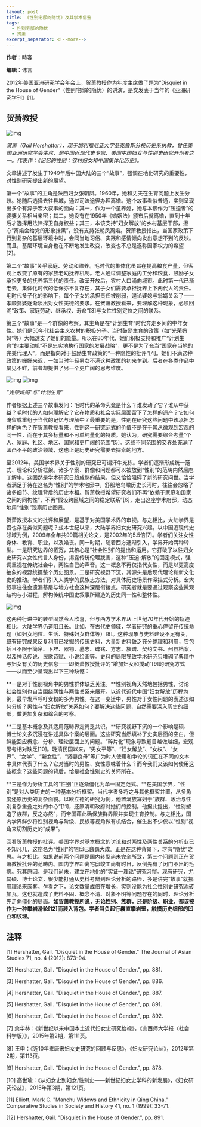 ```yaml
---
layout: post
title: 《性别宅邸的隐忧》及其学术借鉴
tags:
  - 性别宅邸的隐忧
  - 贺萧
excerpt_separator: <!--more-->
---
```


**作者**：時客

**编辑**：讳言

2012年美国亚洲研究学会年会上，贺萧教授作为年度主席做了题为“Disquiet in
the House of Gender”（性别宅邸的隐忧）的讲演，是文发表于当年的《亚洲研究学刊》\[1\]。

<!--more-->

## 贺萧教授

<img class="img-fluid" src="../images/贺萧/v2-bda2901e2c4a2a27aafbd68cf5038f9a_r.jpg" alt="img">

*贺萧（Gail Hershatter），现于加利福尼亚大学圣克鲁斯分校历史系执教，曾任美国亚洲研究学会主席，是中国近现代史专家、美国中国妇女与性别史研究开创者之一。代表作：《记忆的性别：农村妇女和中国集体化历史》。*

文章讲述了发生于1949年后中国大陆的三个“故事”，强调在地化研究的重要性，对性别研究提出新的展望。

第一个“故事”的主角是陕西妇女张朝凤。1960年，她和丈夫在生育问题上发生分歧。她随后选择去往县城，通过司法途径办理离婚。这个故事看似普通，实则呈现出多个有异于宏大叙事的面向：其一，作为一个童养媳，她与本该作为“压迫者”的婆婆关系相当亲密；其二，她没有在1950年《婚姻法》颁布后就离婚，直到十年后才选择用法律捍卫自身权益；其三，本该支持“妇女解放”的乡村基层干部，担心“离婚会给党的形象抹黑”，没有支持张朝凤离婚。贺萧教授指出，当国家政策下行到复杂的基层环境中时，会同当地习俗、实践和感情倾向发出意想不到的反映。而且，基层环境自身也在不断地发生改变，改变也不总是遂称国家权力的希望\[2\]。  

第二个“故事”关乎家庭、劳动和赡养。毛时代的集体化虽旨在提高粮食产量，但客观上改变了原有的家族老幼抚养机制。老人通过调整家庭内工分和粮食，鼓励子女承担更多的抚养第三代的责任。改革开放后，农村人口涌向城市。此时第一代已渐老去，集体化时代的低保亦不复存在，其子女们需要承担抚养上下两代人的责任。毛时代多子化的影响下，每个子女的承担责任被削弱，遑论婆媳与翁婿关系了——孝顺婆婆逐渐淡出对女性美德的要求。在贺萧教授看来，要理解这种现象，必须回溯“政策、家庭劳动、继承权、寿命”\[3\]与女性性别定位之间的联系。

第三个“故事”是一个群像的考察。其主角是在“计划生育”时代奔走乡间的中年女性。她们是50年代社会主义农村的积极分子。当时鼓励生育的政策（如“光荣妈妈”等）大幅透支了她们的能量。所以在80年代，她们积极支持和推广“计划生育”的主要动机“不是忠实地执行国家的发展战略”，更不是为了充当“国家在当地的完美代理人”，而是指向对于鼓励生育政策的“一种隐性的批评”\[4\]。她们不满这种政策的姗姗来迟，一如当时年轻男女不满这种政策的初来乍到。后者在各类作品中屡见不鲜，前者却提供了另一个更广阔的思考维度。

<img class="img-fluid" src="../images/贺萧/v2-7247b50f0a0f288dbbd2491d23421c26_hd.jpg" alt="img">

<img class="img-fluid" src="../images/贺萧/v2-f5f9075f80e44d57c1e30a3cfb5327fa_hd.jpg" alt="img">

*“光荣妈妈”与“计划生育”*

作者根据上述三个故事发问：毛时代的革命究竟是什么？谁发动了它？谁从中获益？毛时代的人如何理解它？它在物质和社会实际层面留下了怎样的遗产？它如何淹留或重组于当代的记忆与理解中？最重要的是，性别在研究这些问题中该承担怎样的角色？在贺萧教授看来，性别这一研究范式的价值不是在于其从微观到宏观的同一性，而在于其多标量和不可单纯量化的特质。她认为，研究需要综合考量“个人、家庭、社区、地区、国家和更广阔的范围”\[5\]。这些不同范围的交界处充满了凹凸不平的政治领域，这也正是历史研究需要去探索的地方。

至2012年，美国学术界关于性别的研究已可谓汗牛充栋。学者们逐渐形成统一范式、理论和分析框架。诸多个案、群像和问题都可以被放到“性别”的范畴内然后庖丁解牛。这固然是学术研究日趋成熟的结果，但又恰恰阻碍了新的研究问世。当学者满足于待在这名为“性别”的学术宅邸中，舒服地鸟瞰历史长河时，往往会忽略了诸多细节、纹理背后的历史本相。贺萧教授希望研究者们不再“依赖于家庭和国家之间的同构性”，不再“假设跨区域之间的稳定联系”\[6\]，走出这座学术府邸，动态地用“性别”观察历史图景。

贺萧教授本文的批评和展望，是基于对美国学术界的审视。与之相比，大陆学界是否也存在类似问题呢？兹本世纪以来，大陆学界妇女史研究兴起。以中国近现代史领域为例，2009年全年共99篇相关论文，是2002年的5.5倍\[7\]。学者们关注女性身体、教育、职业，以及婚丧。同一时期，随着西方逐渐引入，学界开始两种转型。一是研究边界的拓宽，其核心是“社会性别”的提出和运用。它打破了以往妇女史研究以女性代言人身份，揭露传统伦理戕害，这种“压迫-解放”的固定模式，强调重视在传统社会中，两性自己的声音。这一概念不再仅指代女性，而是以更高度抽象的视野统摄整个历史图景。二是研究视野下沉，其源头是后现代理论和新文化史的推动。学者们引入人类学的民族志方法，对具体历史场景作深描式分析。宏大叙事往往会遗漏基层与地方社会这种深层衔接点。研究者就是要通过观察这些微观结构与小进程，解构传统中国史叙事所建造的历史同一性和整体性。

<img class="img-fluid" src="../images/贺萧/v2-655de33e4fe5ac913c6ebeeebaea5627_hd.jpg" alt="img">

这两种行进中的转型固然令人欣喜，但与西方学术界从上世纪70年代开始的轨迹相比，大陆学界仍道阻且长。比如，在古代史领域，学者研究的重心停留在传统命题（如妇女地位、生活、特殊妇女群体等）\[8\]。这种现象与史料建设不足有关，既有研究成果反复利用已发掘的传统史料，大量新史料缺乏充分整理和利用，它包括且不限于简帛、卜辞、器物、墓志、碑铭、方志、族谱、契约文书、州县档案，以及神话传说、民歌诗赋、小说绘画等。史料的局限导致学术研究只堆砌了典籍中与妇女有关的历史信息——即贺萧教授批评的“增加妇女和搅动”\[9\]的研究方式——从而至少呈现出以下三种缺憾：

**一是对于性别视角中的男性群体缺乏关注。**性别视角天然地包括男性，讨论社会性别也自当围绕两性与两性关系来展开。以近代近代中国“妇女解放”历程为例，最早发声呼吁女权的多为男性。在这一变迁中，男性对于女性问题的表述该如何分析？男性与“妇女解放”关系如何？要解决这些问题，自然需要深入历史的细部，做更加复杂和综合的考察。

**二是基本概念及其适用范畴界定尚乏共识。**研究视野下沉的一个影响是硕、博士论文多沉浸在讲述具体个案的层面。这些研究当然填补了史实层面的空白，但鲜能回应概念、分析、理论层面上的问题。“碎片化”现象导致题目越做越细，宏观思考相对缺乏\[10\]。晚清民国以来，“男女平等”、“妇女解放”、“女权”、“女界”、“女学”、“新女性”、“贤妻良母”等广为时人使用和争论的词汇在不同的文本中具体代表了什么？它对当时的男性、女性意味着什么？而今我们又该如何使用这些概念？这些问题的背后，恰是社会性别史的关怀所在。

**三是作为分析工具的“性别”正逐渐僵化为单一固定范式。**在美国学界，“性别”是对人类历史的一种基本分析框架。当代学者多将之与其他框架并置，从多角度还原历史的复杂面貌。以欧立德的研究为例，他置满族寡妇于“族群、政治与性别复杂重叠之处的中心”\[11\]，还原清朝政府对她们的控制。他据此提出，“性别塑造了族群，反之亦然”，而帝国藉此确保族群界限并实现生育控制。与之相比，国内学界鲜少将性别视角与阶级、民族等视角做有机结合，催生出不少仅以“性别”视角来切割历史的“成果”。

回看贺萧教授的批评。美国学界对基本概念的讨论和对两性及两性关系的分析业已不知凡几，这座名为“性别”的宅邸已巍巍大成。正是在这种背景下，才有“隐忧”之思。与之相比，如果说前两个问题是国内转型尚未完全所致，第三个问题则正在贺萧教授批评的范畴内。国内学界距离宅邸竣工尚有时日，反倒先有了闭门不出的毛病。究其原因，是我们尚未，建立在地化的“实证—理论”研究习惯。现有研究，尤其硕、博士论文，很少能打通从史料考辨到理论分析的路径，多是讲完“故事”就挪用理论来嵌套。乍看之下，论文数量成倍在增长，实则没能为社会性别史研究添砖加瓦。这也就造成了史料不固、概念不清、对象不明等问题存在的同时，理论分析先走向僵化的局面。**如贺萧教授所说，无论性别、族群，还是阶级、职业，都该被作为一种攀岩滑轮\[12\]而装入背包。学者当负起行囊直攀岩壁，触摸历史细部的凹凸和纹理。**

## 注释

\[1\] Hershatter, Gail. "Disquiet in the House of Gender." The
Journal of Asian Studies 71, no. 4 (2012): 873-94.

\[2\] Hershatter, Gail. "Disquiet in the House of Gender.", pp. 881.

\[3\] Hershatter, Gail. "Disquiet in the House of Gender.", pp. 886.

\[4\] Hershatter, Gail. "Disquiet in the House of Gender.", pp. 887.

\[5\] Hershatter, Gail. "Disquiet in the House of Gender.", pp. 891.

\[6\] Hershatter, Gail. "Disquiet in the House of Gender.", pp. 892.

\[7\]
余华林：《新世纪以来中国本土近代妇女史研究检视》，《山西师大学报（社会科学版）》，2015年第2期，第111页。

\[8\]
王申：《近10年来唐宋妇女史研究的回顾与反思》，《妇女研究论丛》，2012年第2期，第113页。

\[9\] Hershatter, Gail. "Disquiet in the House of Gender.", pp. 878.

\[10\]
高世瑜：《从妇女史到妇女/性别史——新世纪妇女史学科的新发展》，《妇女研究论丛》，2015年第3期，第121页。

\[11\] Elliott, Mark C. "Manchu Widows and Ethnicity in Qing China."
Comparative Studies in Society and History 41, no. 1 (1999): 33-71.

\[12\] Hershatter, Gail. "Disquiet in the House of Gender.", pp.
891.